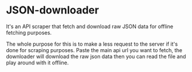 # JSON-downloader
It's an API scraper that fetch and download raw JSON data for offline fetching purposes.

The whole purpose for this is to make a less request to the server if it's done for scraping purposes. Paste the main api url you want to fetch, the downloader will download the raw json data then you can read the file and play around with it offline.
